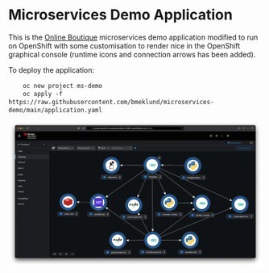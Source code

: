 # Microservices Demo Application

This is the [Online Boutique](https://github.com/GoogleCloudPlatform/microservices-demo/) microservices demo application modified to run on OpenShift with some customisation to render nice in the OpenShift graphical console (runtime icons and connection arrows has been added).

To deploy the application:

        oc new project ms-demo
        oc apply -f https://raw.githubusercontent.com/bmeklund/microservices-demo/main/application.yaml

![OpenShift Console](./images/ms-demo-screenshot1.png)